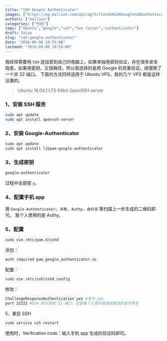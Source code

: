```yaml
---
title: "SSH Google Authenticator"
images: ["https://og.eallion.com/api/og?title=SSH%20Google%20Authenticator"]
authors: ["eallion"]
categories: ["代码"]
tags: ["Ubuntu","google","ssh","two factor","authenticator"]
draft: false
slug: "ssh-google-authenticator"
date: "2016-09-08 10:55:00"
lastmod: "2016-09-08 10:55:00"
---
```


我经常需要用 `SSH` 连加家到自己的电脑上，如果单独用密码验证，存在很多安全隐患，如果用密钥，又很麻烦，所以我选择的是用 Google 的双重验证。顺便换了一个非 22 端口。
下面的方法同样适用于 Ubuntu VPS，我的几个 VPS 都是这样设置的。

> Ubuntu 16.04.1 LTS 64bit
> OpenSSH server

### 1、安装 SSH 服务

```bash
sudo apt update
sudo apt install openssh-server
```

### 2、安装 Google-Authenticator

```bash
sudo apt update
sudo apt install libpam-google-authenticator
```

### 3、生成密钥

```bash
google-authenticator
```

过程中全部按 `y`。

### 4、配置手机 app

用 `Google-Authenticator`、`洋葱`、`Authy`、`身份宝` 等扫描上一步生成的二维码即可。
我个人使用的是 Authy。

### 5、配置

```bash
sudo vim /etc/pam.d/sshd
```

添加：

```bash
auth required pam_google_authenticator.so
```

配置：

```bash
sudo vim /etc/ssh/sshd_config
```

修改：

```bash
ChallengeResponseAuthentication yes #改为 yes
port 22222 #SSH 默认使用 22 端口，这里看个人喜好修改成其他的或不修改
```

5、重启 SSH

```bash
sudo service ssh restart
```

使用时，Verification code：输入手机 app 生成的验证码即可。
